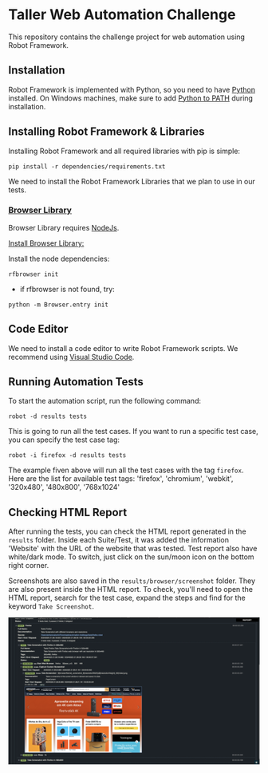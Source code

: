 # Taller Web Automation Challenge

This repository contains the challenge project for web automation using Robot Framework.

## Installation

Robot Framework is implemented with Python, so you need to have [Python](https://www.python.org/downloads/) installed.
On Windows machines, make sure to add [Python to PATH](https://docs.python.org/3/using/windows.html#the-full-installer) during installation.

## Installing Robot Framework & Libraries

Installing Robot Framework and all required libraries with pip is simple:

```{shell}
pip install -r dependencies/requirements.txt
```

We need to install the Robot Framework Libraries that we plan to use in our tests.

### [Browser Library](https://robotframework-browser.org/)

Browser Library requires [NodeJs](https://nodejs.org/en/download).

[Install Browser Library:](https://docs.robotframework.org/docs/different_libraries/browser)


Install the node dependencies:

```{shell}
rfbrowser init
```

- if rfbrowser is not found, try:

```{shell}
python -m Browser.entry init
```

## Code Editor
We need to install a code editor to write Robot Framework scripts. We recommend using [Visual Studio Code](https://code.visualstudio.com/download).

## Running Automation Tests
To start the automation script, run the following command:

```{shell}
robot -d results tests
```

This is going to run all the test cases. If you want to run a specific test case, you can specify the test case tag:

```{shell}
robot -i firefox -d results tests
```

The example fiven above will run all the test cases with the tag `firefox`.
Here are the list for available test tags:
'firefox', 'chromium', 'webkit', '320x480', '480x800', '768x1024'

## Checking HTML Report
After running the tests, you can check the HTML report generated in the `results` folder.
Inside each Suite/Test, it was added the information 'Website' with the URL of the website that was tested.
Test report also have white/dark mode. To switch, just click on the sun/moon icon on the bottom right corner.

Screenshots are also saved in the `results/browser/screenshot` folder. 
They are also present inside the HTML report. To check, you'll need to open the HTML report, search for the test case, expand the steps and find for the keyword `Take Screenshot`.

![alt text](report_example.png)